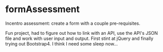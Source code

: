 # formAssessment
Incentro assessment: create a form with a couple pre-requisites. 

Fun project, had to figure out how to link with an API, use the API's JSON file and work with user input and output. First stint at jQuery and finally trying out Bootstrap4. I think I need some sleep now... 
